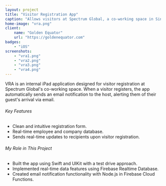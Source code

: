 ```yaml
---
layout: project
title: "Visitor Registration App"
caption: "Allows visitors at Spectrum Global, a co-working space in Singapore, to register upon arrival"
home-image: "vra.png"
client:
    name: "Golden Equator"
    url: "https://goldenequator.com"
badges:
    - "iOS"
screenshots:
    - "vra1.png"
    - "vra2.png"
    - "vra3.png"
    - "vra4.png"
---
```


VRA is an internal iPad application designed for visitor registration at Spectrum Global's co-working space. When a visitor registers, the app automatically sends an email notification to the host, alerting them of their guest's arrival via email.

###### Key Features
- Clean and intuitive registration form.
- Real-time employee and company database.
- Sends real-time updates to recipients upon visitor registration.

###### My Role in This Project
- Built the app using Swift and UIKit with a test drive approach.
- Implemented real-time data features using Firebase Realtime Database.
- Created email notification functionality with Node.js in Firebase Cloud Functions.